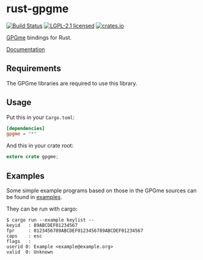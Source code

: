 # rust-gpgme

[![Build Status](https://travis-ci.org/johnschug/rust-gpgme.svg?branch=master)](https://travis-ci.org/johnschug/rust-gpgme)
[![LGPL-2.1 licensed](https://img.shields.io/badge/license-LGPL--2.1-blue.svg)](./COPYING)
[![crates.io](https://meritbadge.herokuapp.com/gpgme)](https://crates.io/crates/gpgme)

[GPGme](https://www.gnupg.org/\(it\)/related_software/gpgme/index.html) bindings for Rust.

[Documentation](http://johnschug.github.io/rust-gpgme)

## Requirements

The GPGme libraries are required to use this library.


## Usage

Put this in your `Cargo.toml`:

```toml
[dependencies]
gpgme = "*"
```

And this in your crate root:

```rust
extern crate gpgme;
```

## Examples

Some simple example programs based on those in the GPGme sources can be found in [examples](./examples).

They can be run with cargo:
```shell
$ cargo run --example keylist --
keyid   : 89ABCDEF01234567
fpr     : 0123456789ABCDEF0123456789ABCDEF01234567
caps    : esc
flags   :
userid 0: Example <example@example.org>
valid  0: Unknown
```
